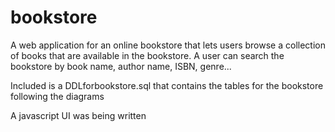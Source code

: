 # bookstore

A web application for an online bookstore that lets users browse a collection of books that are available in the bookstore. 
A user can search the bookstore by book name, author name, ISBN, genre...

Included is a DDLforbookstore.sql that contains the tables for the bookstore following the diagrams

A javascript UI was being written
